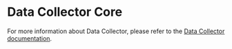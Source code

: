 # Data Collector Core

For more information about Data Collector, please refer to the [Data Collector documentation](https://github.com/statisticsnorway/data-collector-project).
